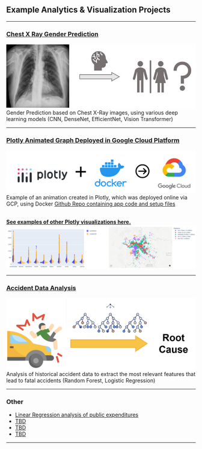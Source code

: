 ## Example Analytics & Visualization Projects

---

### [Chest X Ray Gender Prediction](DeepLearningProject/XRay)

<a href="DeepLearningProject/XRay"><img src="images/xray.JPG?raw=true"/> </a><br>
Gender Prediction based on Chest X-Ray images, using various deep learning models (CNN, DenseNet, EfficientNet, Vision Transformer) <br>

---
### [Plotly Animated Graph Deployed in Google Cloud Platform](https://plotlygraphno3-rsdqqpj3ga-nn.a.run.app/) 

<a href="https://plotlygraphno3-rsdqqpj3ga-nn.a.run.app/"><img src="images/plotlygcp.png?raw=true"/></a> <br>
Example of an animation created in Plotly, which was deployed online via GCP, using Docker [Github Repo containing app code and setup files](https://github.com/tberbeka/PlotlyGraphDeployment) <br> <br>

[**See examples of other Plotly visualizations here.**](/PlotlyOther.html)
<a href="/PlotlyOther.html"><img src="images/OtherPlotlyImage.png?raw=true"/></a>

---
### [Accident Data Analysis](/pdf/Accident_RandomForest.pdf) 

<a href="/pdf/Accident_RandomForest.pdf"> <img src="images/rootcauseforest.png?raw=true"/> </a> <br>
Analysis of historical accident data to extract the most relevant features that lead to fatal accidents (Random Forest, Logistic Regression)

---

### Other

- [Linear Regression analysis of public expenditures](/pdf/SimpleLinearRegression.pdf)
- [TBD](/)
- [TBD](/)
- [TBD](/)


---
